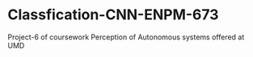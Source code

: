 # Classfication-CNN-ENPM-673
Project-6 of coursework Perception of Autonomous systems offered at UMD
